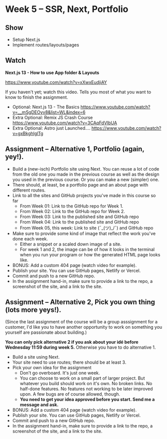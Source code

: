 # Week 5 – SSR, Next, Portfolio

## Show

* Setup Next.js
* Implement routes/layouts/pages

## Watch

**Next.js 13 - How to use App folder & Layouts**

 https://www.youtube.com/watch?v=xXwxEudjiAY

If you haven't yet; watch this video. Tells you most of what you want to know to
finish the assignment.

* Optional: Next.js 13 - The Basics https://www.youtube.com/watch?v=__mSgDEOyv8&list=WL&index=6
* Extra Optional: Remix JS Crash Course https://www.youtube.com/watch?v=3CAqFdVlbUA
* Extra Optional: Astro just Launched....  https://www.youtube.com/watch?v=gxBkghlglTg

## Assignment – Alternative 1, Portfolio (again, yey!).

* Build a (new-isch) Portfolio site using Next. You can reuse a lot of code from
  the old one you made in the previous course as well as the design you used
  in the previous course. Or you can make a new (simpler) one.
* There should, at least, be a portfolio page and an about page with different
  routes.
* Link to all the sites and GitHub projects you've made in this course so far
  * From Week 01: Link to the GitHub repo for Week 1.
  * From Week 02: Link to the GitHub repo for Week 2.
  * From Week 03: Link to the published site and GitHub repo
  * From Week 04: Link to the published site and GitHub repo
  * From Week 05, this week: Link to site (¯\_(ツ)_/¯) and GitHub repo
* Make sure to provide some kind of image that reflect the work you've done each
  week.
    * Either a snippet or a scaled down image of a site.
    * For week 1 and 2, the image can be of how it looks in the terminal when
      you run your program or how the generated HTML page looks like.
* BONUS: Add a custom 404 page (watch video for example).
* Publish your site. You can use GitHub pages, Netlify or Vercel.
* Commit and push to a new GitHub repo.
* In the assignment hand-in, make sure to provide a link to the repo, a
  screenshot of the site, and a link to the site.

## Assignment – Alternative 2, Pick you own thing (lots more yeys!).

(Since the last assignment of the course will be a group asssignment for a
customer, I'd like you to have another opportunity to work on something you
yourself are passionate about building.)

**You can only pick alternative 2 if you ask about your idé before Wednesday 11:59 during week 5.** Otherwise you have to do alternative 1.

* Build a site using Next.
* Your site need to use routes; there should be at least 3. 
* Pick your own idea for the assignment
    - Don't go overboard. It's just one week.
    - You can choose to work on a small part of larger project. But whatever you
      build should work on it's own. No broken links. No half-done features. No features 
      not working to be later improved upon. A few bugs are of course allowed, though.
    - **You need to get your idea approved before you start. Send me a message
        and ask.**
* BONUS: Add a custom 404 page (watch video for example).
* Publish your site. You can use GitHub pages, Netlify or Vercel.
* Commit and push to a new GitHub repo.
* In the assignment hand-in, make sure to provide a link to the repo, a
  screenshot of the site, and a link to the site.
